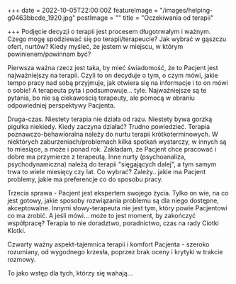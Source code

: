 +++
date = 2022-10-05T22:00:00Z
featureImage = "/images/helping-g0463bbcde_1920.jpg"
postImage = ""
title = "Oczekiwania od terapii"

+++
Podjęcie decyzji o terapii jest procesem długotrwałym i ważnym. Czego mogę spodziewać się po terapii/terapeucie? Jak wybrać w gąszczu ofert, nurtów? Kiedy myśleć, że jestem w miejscu, w którym powinienem/powinnam być?

Pierwsza ważna rzecz jest taka, by mieć świadomość, że to Pacjent jest najważniejszy na terapii. Czyli to on decyduje o tym, o czym mówi, jakie tempo pracy nad sobą przyjmuje, jak otwiera się na informacje i to on mówi o sobie! A terapeuta pyta i podsumowuje... tyle. Najważniejsze są te pytania, bo nie są ciekawością terapeuty, ale pomocą w obraniu odpowiedniej perspektywy Pacjenta. 

Druga-czas. Niestety terapia nie działa od razu. Niestety bywa gorzką pigułka niekiedy. Kiedy zaczyna działać? Trudno powiedzieć. Terapia poznawczo-behawioralna należy do nurtu terapii krótkoterminowych. W niektórych zaburzeniach/problemach kilka spotkań wystarczy, w innych są to miesiące, a może i ponad rok. Zakładam, że Pacjent chce pracować i dobre ma przymierze z terapeutą. Inne nurty (psychoanaliza, psychodynamiczna) należą do terapii "sięgających dalej", a tym samym trwa to wiele miesięcy czy lat. Co wybrać? Zależy.. jakie ma Pacjent problemy, jakie ma preferencje co do sposobu pracy.

Trzecia sprawa - Pacjent jest ekspertem swojego życia. Tylko on wie, na co jest gotowy, jakie sposoby rozwiązania problemu są dla niego dostępne, akceptowalne. Innymi słowy-terapeuta nie jest tym, który powie Pacjentowi co ma zrobić. A jeśli mówi... może to jest moment, by zakończyć współpracę? Terapia to nie doradztwo, poradnictwo, czas na rady Ciotki Klotki. 

Czwarty ważny aspekt-tajemnica terapii i komfort Pacjenta - szeroko rozumiany, od wygodnego krzesła, poprzez brak oceny i krytyki w trakcie rozmowy.

To jako wstęp dla tych, którzy się wahają...
